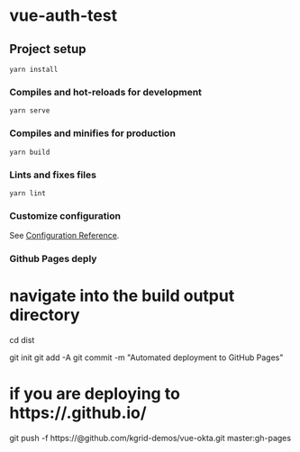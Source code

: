 # vue-auth-test

## Project setup
```
yarn install
```

### Compiles and hot-reloads for development
```
yarn serve
```

### Compiles and minifies for production
```
yarn build
```

### Lints and fixes files
```
yarn lint
```

### Customize configuration
See [Configuration Reference](https://cli.vuejs.org/config/).


### Github Pages deply

# navigate into the build output directory
cd dist

git init
git add -A
git commit -m "Automated deployment to GitHub Pages"

# if you are deploying to https://<USERNAME>.github.io/<REPO>
git push -f https://<USERNAME>@github.com/kgrid-demos/vue-okta.git master:gh-pages
